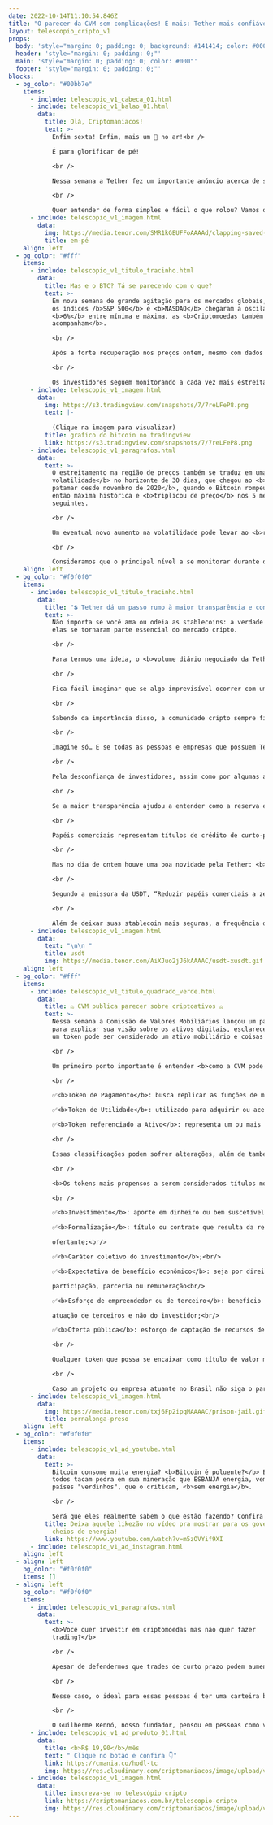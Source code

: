 ```yaml
---
date: 2022-10-14T11:10:54.846Z
title: "O parecer da CVM sem complicações! E mais: Tether mais confiável? 💰"
layout: telescopio_cripto_v1
props:
  body: 'style="margin: 0; padding: 0; background: #141414; color: #000"'
  header: 'style="margin: 0; padding: 0;"'
  main: 'style="margin: 0; padding: 0; color: #000"'
  footer: 'style="margin: 0; padding: 0;"'
blocks:
  - bg_color: "#00bb7e"
    items:
      - include: telescopio_v1_cabeca_01.html
      - include: telescopio_v1_balao_01.html
        data:
          title: Olá, Criptomaníacos!
          text: >-
            Enfim sexta! Enfim, mais um 🔭 no ar!<br />

            É para glorificar de pé!

            <br />

            Nessa semana a Tether fez um importante anúncio acerca de suas reservas. Um outro ponto de destaque foi o parecer da CVM em relação aos criptoativos.

            <br />

            Quer entender de forma simples e fácil o que rolou? Vamos que vamos!
      - include: telescopio_v1_imagem.html
        data:
          img: https://media.tenor.com/SMR1kGEUFFoAAAAd/clapping-saved-by-the-bell.gif
          title: em-pé
    align: left
  - bg_color: "#fff"
    items:
      - include: telescopio_v1_titulo_tracinho.html
        data:
          title: Mas e o BTC? Tá se parecendo com o que?
          text: >-
            Em nova semana de grande agitação para os mercados globais, quando
            os índices /b>S&P 500</b> e <b>NASDAQ</b> chegaram a oscilar mais de
            <b>6%</b> entre mínima e máxima, as <b>Criptomoedas também
            acompanham</b>.

            <br />

            Após a forte recuperação nos preços ontem, mesmo com dados de inflação nos EUA acima do esperado, /b>tanto o Bitcoin como o Ethereum chegaram na sexta-feira acumulando leves altas na semana.</b>

            <br />

            Os investidores seguem monitorando a cada vez mais estreita região de preços em que o Bitcoin negocia, entre o importante <b>suporte dos US$18.000<b> e a linha de tendência de baixa (LTB) que já dura desde o final de maio.
      - include: telescopio_v1_imagem.html
        data:
          img: https://s3.tradingview.com/snapshots/7/7reLFeP8.png
          text: |-
            
            (Clique na imagem para visualizar)
          title: grafico do bitcoin no tradingview
          link: https://s3.tradingview.com/snapshots/7/7reLFeP8.png
      - include: telescopio_v1_paragrafos.html
        data:
          text: >-
            O estreitamento na região de preços também se traduz em uma <b>menor
            volatilidade</b> no horizonte de 30 dias, que chegou ao <b>menor
            patamar desde novembro de 2020</b>, quando o Bitcoin rompeu sua
            então máxima histórica e <b>triplicou de preço</b> nos 5 meses
            seguintes.

            <br />

            Um eventual novo aumento na volatilidade pode levar ao <b>rompimento do suporte ou resistência mencionados</b>, consequentemente dando início a um forte movimento nos preços.

            <br />

            Consideramos que o principal nível a se monitorar durante o final de semana é a possível superação do patamar de <b>US$20.500</b>.
    align: left
  - bg_color: "#f0f0f0"
    items:
      - include: telescopio_v1_titulo_tracinho.html
        data:
          title: "💲 Tether dá um passo rumo à maior transparência e confiabilidade "
          text: >-
            Não importa se você ama ou odeia as stablecoins: a verdade é que
            elas se tornaram parte essencial do mercado cripto.

            <br />

            Para termos uma ideia, o <b>volume diário negociado da Tether</b>, também conhecida pelo seu ticker USDT,<b> é maior do que o volume de negociação do próprio Bitcoin</b>.

            <br />

            Fica fácil imaginar que se algo imprevisível ocorrer com uma grande stablecoin, que é o caso da Tether, todo o ecossistema cripto será afetado.

            <br />

            Sabendo da importância disso, a comunidade cripto sempre ficou de olho no ativo e mostra preocupação sobre a reserva de sua emissora. 

            <br />

            Imagine só… E se todas as pessoas e empresas que possuem Tether precisarem trocar seus tokens por dólares? <b>Será que existe uma reserva real para cada unidade de ativo emitido?</b>

            <br />

            Pela desconfiança de investidores, assim como por algumas acusações e suspeitas a respeito das reservas da Tether, relatórios trimestrais começaram a ser emitidos com o intuito de tranquilizar os usuários do token.

            <br />

            Se a maior transparência ajudou a entender como a reserva era feita, um ponto de grande alerta e crítica foi levantado: <b>mais de 30 bilhões de dólares estavam alocados em papéis comerciais</b>. Há cerca de um ano atrás, a Bloomberg especulou que a Tether podia ter uma exposição exagerada a <b>papéis comerciais chineses</b> em um momento em que o <b>setor imobiliários do país estava à beira do colapso</b>.

            <br />

            Papéis comerciais representam títulos de crédito de curto-prazo emitidos para financiar défices de tesouraria. Ou seja, são empréstimos a curto-prazo com <b>riscos consideráveis e poucas garantias</b>.

            <br />

            Mas no dia de ontem houve uma boa novidade pela Tether: <b>todos os papéis comerciais da empresa foram substituídos por letras do Tesouro dos Estados Unidos</b>. Essas treasuries são títulos de dívida emitidos pelo governo americano, e têm o intuito de arrecadar recursos e financiar a dívida nacional dos Estados Unidos.

            <br />

            Segundo a emissora da USDT, “Reduzir papéis comerciais a zero demonstra o compromisso da Tether em lastrear seus tokens com as reservas mais seguras do mercado”.

            <br />

            Além de deixar suas stablecoin mais seguras, a frequência de <b>relatórios sobre as reservas da Tether passará de trimestral para mensal</b>, dando mais um upgrade na transparência da empresa.
      - include: telescopio_v1_imagem.html
        data:
          text: "\n\n "
          title: usdt
          img: https://media.tenor.com/AiXJuo2jJ6kAAAAC/usdt-xusdt.gif
    align: left
  - bg_color: "#fff"
    items:
      - include: telescopio_v1_titulo_quadrado_verde.html
        data:
          title: ⚖️ CVM publica parecer sobre criptoativos ⚖️
          text: >-
            Nessa semana a Comissão de Valores Mobiliários lançou um parecer
            para explicar sua visão sobre os ativos digitais, esclarecer quando
            um token pode ser considerado um ativo mobiliário e coisas do tipo… 

            <br />

            Um primeiro ponto importante é entender <b>como a CVM pode classificar um token</b>:

            <br />

            ✅<b>Token de Pagamento</b>: busca replicar as funções de moeda (unidade de conta, meio de troca e reserva de valor)<br/>

            ✅<b>Token de Utilidade</b>: utilizado para adquirir ou acessar determinados produtos ou serviços;<br/>

            ✅<b>Token referenciado a Ativo</b>: representa um ou mais ativos, tangíveis ou intangíveis. São exemplos os “security tokens”, as stablecoins 11 , os non-fungible tokens (NFTs) e os demais ativos objeto de operações de “tokenização”.

            <br />

            Essas classificações podem sofrer alterações, além de também entender que <b>um token pode ser classificado em mais de uma categoria</b>.

            <br />

            <b>Os tokens mais propensos a serem considerados títulos mobiliários e, portanto, estar sujeitos a regulações, são os referenciados a ativos</b>. Quando o órgão analisar um contrato de investimento coletivo, esses são <b>pontos importantes para a decisão sobre ter ou não valor mobiliário</b>:

            <br />

            ✅<b>Investimento</b>: aporte em dinheiro ou bem suscetível de avaliação econômica;<br/>

            ✅<b>Formalização</b>: título ou contrato que resulta da relação entre investidor e

            ofertante;<br/>

            ✅<b>Caráter coletivo do investimento</b>;<br/>

            ✅<b>Expectativa de benefício econômico</b>: seja por direito a alguma forma de

            participação, parceria ou remuneração<br/>

            ✅<b>Esforço de empreendedor ou de terceiro</b>: benefício econômico resulta da

            atuação de terceiros e não do investidor;<br/>

            ✅<b>Oferta pública</b>: esforço de captação de recursos de forma popular.

            <br />

            Qualquer token que possa se encaixar como título de valor mobiliário deve ser ofertado em alguma <b>plataforma licenciada pela CVM</b>, contendo <b>informações claras e transparentes</b> sobre a arrecadação e uso dos fundos.

            <br />

            Caso um projeto ou empresa atuante no Brasil não siga o parecer, o Ministério Público e a Polícia Federal poderão ser acionados para a <b>investigação e possível processo criminal</b>.
      - include: telescopio_v1_imagem.html
        data:
          img: https://media.tenor.com/txj6Fp2ipqMAAAAC/prison-jail.gif
          title: pernalonga-preso
    align: left
  - bg_color: "#f0f0f0"
    items:
      - include: telescopio_v1_ad_youtube.html
        data:
          text: >-
            Bitcoin consome muita energia? <b>Bitcoin é poluente?</b> Enquanto
            todos tacam pedra em sua mineração que ESBANJA energia, vemos os
            países "verdinhos", que o criticam, <b>sem energia</b>. 

            <br />

            Será que eles realmente sabem o que estão fazendo? Confira com o Guilherme!
          title: Deixa aquele likezão no vídeo pra mostrar para os governos que somos
            cheios de energia!
          link: https://www.youtube.com/watch?v=m5zOVYif9XI
      - include: telescopio_v1_ad_instagram.html
    align: left
  - align: left
    bg_color: "#f0f0f0"
    items: []
  - align: left
    bg_color: "#f0f0f0"
    items:
      - include: telescopio_v1_paragrafos.html
        data:
          text: >-
            <b>Você quer investir em criptomoedas mas não quer fazer
            trading?</b>

            <br />

            Apesar de defendermos que trades de curto prazo podem aumentar sua rentabilidade, entendemos que nem todo mundo tem o tempo disponível pra operar.

            <br />

            Nesse caso, o ideal para essas pessoas é ter uma carteira bem fundamentada para o longo prazo, cujo objetivo seja acumular Bitcoins.

            <br />

            O Guilherme Rennó, nosso fundador, pensou em pessoas como você e decidiu criar a Carteira HODL, voltada para quem quer dar o primeiro passo no mercado cripto sem se preocupar em operar todo dia.
      - include: telescopio_v1_ad_produto_01.html
        data:
          title: <b>R$ 19,90</b>/mês
          text: " Clique no botão e confira 👇"
          link: https://cmania.co/hodl-tc
          img: https://res.cloudinary.com/criptomaniacos/image/upload/v1661372975/telescopio/produtos/logo_carteira_hodl_mhzjq6.png
      - include: telescopio_v1_imagem.html
        data:
          title: inscreva-se no telescópio cripto
          link: https://criptomaniacos.com.br/telescopio-cripto
          img: https://res.cloudinary.com/criptomaniacos/image/upload/v1662133224/telescopio/inscreva-se-telescopio.png
---
```

